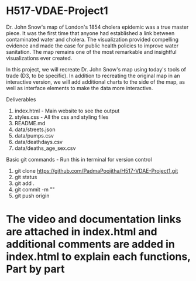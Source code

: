 # H517-VDAE-Project1

Dr. John Snow's map of London's 1854 cholera epidemic was a true master piece. It was the first time that anyone had established a link 
between contaminated water and cholera. The visualization provided compelling evidence and made the case for public health policies to 
improve water sanitation. The map remains one of the most remarkable and insightful visualizations ever created.

In this project, we will recreate Dr. John Snow's map using today's tools of trade (D3, to be specific). In addition to recreating the 
original map in an interactive version, we will add additional charts to the side of the map, as well as interface elements to make the 
data more interactive.

Deliverables
1. index.html - Main website to see the output
2. styles.css - All the css and styling files
3. README.md 
4. data/streets.json
5. data/pumps.csv
6. data/deathdays.csv
7. data/deaths_age_sex.csv

Basic git commands - Run this in terminal for version control 
1. git clone https://github.com/PadmaPoojitha/H517-VDAE-Project1.git
2. git status
3. git add .
4. git commit -m "<Comments>"
5. git push origin <branch>

# The video and documentation links are attached in index.html and additional comments are added in index.html to explain each functions, Part by part

